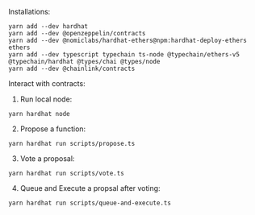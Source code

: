 Installations:

```shell
yarn add --dev hardhat
yarn add --dev @openzeppelin/contracts
yarn add --dev @nomiclabs/hardhat-ethers@npm:hardhat-deploy-ethers ethers
yarn add --dev typescript typechain ts-node @typechain/ethers-v5 @typechain/hardhat @types/chai @types/node
yarn add --dev @chainlink/contracts
```

Interact with contracts:

1. Run local node:

```shell
yarn hardhat node
```

2. Propose a function:

```shell
yarn hardhat run scripts/propose.ts
```

3. Vote a proposal:

```shell
yarn hardhat run scripts/vote.ts
```

4. Queue and Execute a propsal after voting:

```shell
yarn hardhat run scripts/queue-and-execute.ts
```
